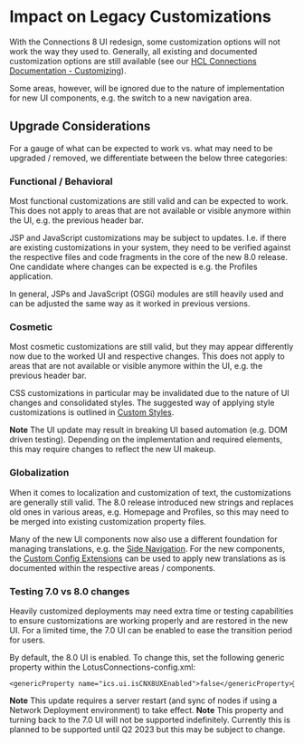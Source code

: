 # Impact on Legacy Customizations

With the Connections 8 UI redesign, some customization options will not work the way they used to. Generally, all existing and documented customization options are still available (see our [HCL Connections Documentation - Customizing](https://help.hcltechsw.com/connections/v7/admin/customize/c_customize_overview.html)).

Some areas, however, will be ignored due to the nature of implementation for new UI components, e.g. the switch to a new navigation area.

## Upgrade Considerations

For a gauge of what can be expected to work vs. what may need to be upgraded / removed, we differentiate between the below three categories:

### Functional / Behavioral

Most functional customizations are still valid and can be expected to work. This does not apply to areas that are not available or visible anymore within the UI, e.g. the previous header bar. 

JSP and JavaScript customizations may be subject to updates. I.e. if there are existing customizations in your system, they need to be verified against the respective files and code fragments in the core of the new 8.0 release. One candidate where changes can be expected is e.g. the Profiles application. 

In general, JSPs and JavaScript (OSGi) modules are still heavily used and can be adjusted the same way as it worked in previous versions.

### Cosmetic

Most cosmetic customizations are still valid, but they may appear differently now due to the worked UI and respective changes. This does not apply to areas that are not available or visible anymore within the UI, e.g. the previous header bar. 

CSS customizations in particular may be invalidated due to the nature of UI changes and consolidated styles. The suggested way of applying style customizations is outlined in [Custom Styles](../custom-styles/).

**Note** The UI update may result in breaking UI based automation (e.g. DOM driven testing). Depending on the implementation and required elements, this may require changes to reflect the new UI makeup. 

### Globalization

When it comes to localization and customization of text, the customizations are generally still valid. The 8.0 release introduced new strings and replaces old ones in various areas, e.g. Homepage and Profiles, so this may need to be merged into existing customization property files.

Many of the new UI components now also use a different foundation for managing translations, e.g. the [Side Navigation](../main-areas/side-navigation/). For the new components, the [Custom Config Extensions](../custom-config-extensions/) can be used to apply new translations as is documented within the respective areas / components.

### Testing 7.0 vs 8.0 changes

Heavily customized deployments may need extra time or testing capabilities to ensure customizations are working properly and are restored in the new UI. For a limited time, the 7.0 UI can be enabled to ease the transition period for users. 

By default, the 8.0 UI is enabled. To change this, set the following generic property within the LotusConnections-config.xml:
```
<genericProperty name="ics.ui.isCNX8UXEnabled">false</genericProperty>
``` 
**Note** This update requires a server restart (and sync of nodes if using a Network Deployment environment) to take effect.
**Note** This property and turning back to the 7.0 UI will not be supported indefinitely. Currently this is planned to be supported until Q2 2023 but this may be subject to change.